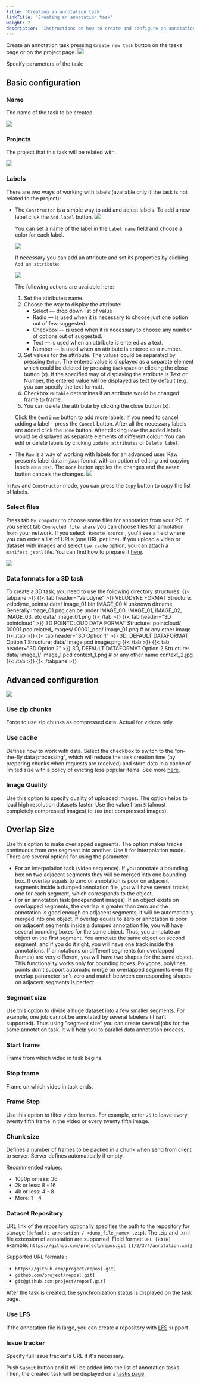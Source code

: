 ```yaml
---
title: 'Creating an annotation task'
linkTitle: 'Creating an annotation task'
weight: 2
description: 'Instructions on how to create and configure an annotation task.'
---
```


Create an annotation task pressing `Create new task` button on the tasks page or on the project page.
![](/images/image004.jpg)

Specify parameters of the task:

## Basic configuration

### Name

The name of the task to be created.

![](/images/image005.jpg)

### Projects

The project that this task will be related with.

![](/images/image193.jpg)

### Labels

There are two ways of working with labels (available only if the task is not related to the project):

- The `Constructor` is a simple way to add and adjust labels. To add a new label click the `Add label` button.
  ![](/images/image123.jpg)

  You can set a name of the label in the `Label name` field and choose a color for each label.

  ![](/images/image124.jpg)

  If necessary you can add an attribute and set its properties by clicking `Add an attribute`:

  ![](/images/image125.jpg)

  The following actions are available here:

  1. Set the attribute’s name.
  1. Choose the way to display the attribute:
     - Select — drop down list of value
     - Radio — is used when it is necessary to choose just one option out of few suggested.
     - Checkbox — is used when it is necessary to choose any number of options out of suggested.
     - Text — is used when an attribute is entered as a text.
     - Number — is used when an attribute is entered as a number.
  1. Set values for the attribute. The values could be separated by pressing `Enter`.
     The entered value is displayed as a separate element which could be deleted
     by pressing `Backspace` or clicking the close button (x).
     If the specified way of displaying the attribute is Text or Number,
     the entered value will be displayed as text by default (e.g. you can specify the text format).
  1. Checkbox `Mutable` determines if an attribute would be changed frame to frame.
  1. You can delete the attribute by clicking the close button (x).

  Click the `Continue` button to add more labels.
  If you need to cancel adding a label - press the `Cancel` button.
  After all the necessary labels are added click the `Done` button.
  After clicking `Done` the added labels would be displayed as separate elements of different colour.
  You can edit or delete labels by clicking `Update attributes` or `Delete label`.

- The `Raw` is a way of working with labels for an advanced user.
  Raw presents label data in _json_ format with an option of editing and copying labels as a text.
  The `Done` button applies the changes and the `Reset` button cancels the changes.
  ![](/images/image126.jpg)

In `Raw` and `Constructor` mode, you can press the `Copy` button to copy the list of labels.

### Select files

Press tab `My computer` to choose some files for annotation from your PC.
If you select tab `Connected file share` you can choose files for annotation from your network.
If you select ` Remote source` , you'll see a field where you can enter a list of URLs (one URL per line).
If you upload a video or dataset with images and select `Use cache` option, you can attach a `manifest.jsonl` file.
You can find how to prepare it [here](/docs/manual/advanced/dataset_manifest/).

![](/images/image127.jpg)

### Data formats for a 3D task

To create a 3D task, you need to use the following directory structures:
{{< tabpane >}}
  {{< tab header="Velodyne" >}}
    VELODYNE FORMAT
    Structure:
    velodyne_points/
    data/
    image_01.bin
    IMAGE_00 # unknown dirname, Generally image_01.png can be under IMAGE_00, IMAGE_01, IMAGE_02, IMAGE_03, etc
    data/
    image_01.png
  {{< /tab >}}
  {{< tab header="3D pointcloud" >}}
    3D POINTCLOUD DATA FORMAT
    Structure:
    pointcloud/
    00001.pcd
    related_images/
    00001_pcd/
    image_01.png # or any other image
  {{< /tab >}}
  {{< tab header="3D Option 1" >}}
    3D, DEFAULT DATAFORMAT Option 1
    Structure:
    data/
    image.pcd
    image.png
  {{< /tab >}}
  {{< tab header="3D Option 2" >}}
    3D, DEFAULT DATAFORMAT Option 2
    Structure:
    data/
    image_1/
    image_1.pcd
    context_1.png # or any other name
    context_2.jpg
  {{< /tab >}}
{{< /tabpane >}}

## Advanced configuration

![](/images/image128_use_cache.jpg)

### Use zip chunks

Force to use zip chunks as compressed data. Actual for videos only.

### Use cache

Defines how to work with data. Select the checkbox to switch to the "on-the-fly data processing",
which will reduce the task creation time (by preparing chunks when requests are received)
and store data in a cache of limited size with a policy of evicting less popular items.
See more [here](/docs/manual/advanced/data_on_fly/).

### Image Quality

Use this option to specify quality of uploaded images.
The option helps to load high resolution datasets faster.
Use the value from `5` (almost completely compressed images) to `100` (not compressed images).

## Overlap Size

Use this option to make overlapped segments.
The option makes tracks continuous from one segment into another.
Use it for interpolation mode. There are several options for using the parameter:

- For an interpolation task (video sequence).
  If you annotate a bounding box on two adjacent segments they will be merged into one bounding box.
  If overlap equals to zero or annotation is poor on adjacent segments inside a dumped annotation file,
  you will have several tracks, one for each segment, which corresponds to the object.
- For an annotation task (independent images).
  If an object exists on overlapped segments, the overlap is greater than zero
  and the annotation is good enough on adjacent segments, it will be automatically merged into one object.
  If overlap equals to zero or annotation is poor on adjacent segments inside a dumped annotation file,
  you will have several bounding boxes for the same object.
  Thus, you annotate an object on the first segment.
  You annotate the same object on second segment, and if you do it right, you
  will have one track inside the annotations.
  If annotations on different segments (on overlapped frames)
  are very different, you will have two shapes for the same object.
  This functionality works only for bounding boxes.
  Polygons, polylines, points don't support automatic merge on overlapped segments
  even the overlap parameter isn't zero and match between corresponding shapes on adjacent segments is perfect.

### Segment size

Use this option to divide a huge dataset into a few smaller segments.
For example, one job cannot be annotated by several labelers (it isn't supported).
Thus using "segment size" you can create several jobs for the same annotation task.
It will help you to parallel data annotation process.

### Start frame

Frame from which video in task begins.

### Stop frame

Frame on which video in task ends.

### Frame Step

Use this option to filter video frames.
For example, enter `25` to leave every twenty fifth frame in the video or every twenty fifth image.

### Chunk size

Defines a number of frames to be packed in a chunk when send from client to server.
Server defines automatically if empty.

Recommended values:

- 1080p or less: 36
- 2k or less: 8 - 16
- 4k or less: 4 - 8
- More: 1 - 4

### Dataset Repository

URL link of the repository optionally specifies the path to the repository for storage
(`default: annotation / <dump_file_name> .zip`).
The .zip and .xml file extension of annotation are supported.
Field format: `URL [PATH]` example: `https://github.com/project/repos.git [1/2/3/4/annotation.xml]`

Supported URL formats :

- `https://github.com/project/repos[.git]`
- `github.com/project/repos[.git]`
- `git@github.com:project/repos[.git]`

After the task is created, the synchronization status is displayed on the task page.

### Use LFS

If the annotation file is large, you can create a repository with
[LFS](https://git-lfs.github.com/) support.

### Issue tracker

Specify full issue tracker's URL if it's necessary.

Push `Submit` button and it will be added into the list of annotation tasks.
Then, the created task will be displayed on a [tasks page](/docs/manual/basics/tasks-page/).

